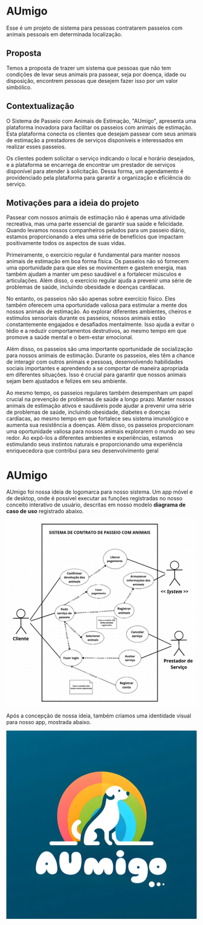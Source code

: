 # AUmigo


Esse é um projeto de sistema para pessoas contratarem passeios com animais pessoais em determinada localização.


## Proposta


Temos a proposta de trazer um sistema que pessoas que não tem condições de levar seus animais pra passear, seja por doença, idade ou disposição, encontrem pessoas que desejem fazer isso por um valor simbólico. 


## Contextualização


O Sistema de Passeio com Animais de Estimação, "AUmigo", apresenta uma plataforma inovadora para facilitar os passeios com animais de estimação. Esta plataforma conecta os clientes que desejam passear com seus animais de estimação a prestadores de serviços disponíveis e interessados em realizar esses passeios. 

Os clientes podem solicitar o serviço indicando o local e horário desejados, e a plataforma se encarrega de encontrar um prestador de serviços disponível para atender à solicitação. Dessa forma, um agendamento é providenciado pela plataforma para garantir a organização e eficiência do serviço.


## Motivações para a ideia do projeto


Passear com nossos animais de estimação não é apenas uma atividade recreativa, mas uma parte essencial de garantir sua saúde e felicidade. Quando levamos nossos companheiros peludos para um passeio diário, estamos proporcionando a eles uma série de benefícios que impactam positivamente todos os aspectos de suas vidas.

Primeiramente, o exercício regular é fundamental para manter nossos animais de estimação em boa forma física. Os passeios não só fornecem uma oportunidade para que eles se movimentem e gastem energia, mas também ajudam a manter um peso saudável e a fortalecer músculos e articulações. Além disso, o exercício regular ajuda a prevenir uma série de problemas de saúde, incluindo obesidade e doenças cardíacas.

No entanto, os passeios não são apenas sobre exercício físico. Eles também oferecem uma oportunidade valiosa para estimular a mente dos nossos animais de estimação. Ao explorar diferentes ambientes, cheiros e estímulos sensoriais durante os passeios, nossos animais estão constantemente engajados e desafiados mentalmente. Isso ajuda a evitar o tédio e a reduzir comportamentos destrutivos, ao mesmo tempo em que promove a saúde mental e o bem-estar emocional.

Além disso, os passeios são uma importante oportunidade de socialização para nossos animais de estimação. Durante os passeios, eles têm a chance de interagir com outros animais e pessoas, desenvolvendo habilidades sociais importantes e aprendendo a se comportar de maneira apropriada em diferentes situações. Isso é crucial para garantir que nossos animais sejam bem ajustados e felizes em seu ambiente.

Ao mesmo tempo, os passeios regulares também desempenham um papel crucial na prevenção de problemas de saúde a longo prazo. Manter nossos animais de estimação ativos e saudáveis pode ajudar a prevenir uma série de problemas de saúde, incluindo obesidade, diabetes e doenças cardíacas, ao mesmo tempo em que fortalece seu sistema imunológico e aumenta sua resistência a doenças.
Além disso, os passeios proporcionam uma oportunidade valiosa para nossos animais explorarem o mundo ao seu redor. Ao expô-los a diferentes ambientes e experiências, estamos estimulando seus instintos naturais e proporcionando uma experiência enriquecedora que contribui para seu desenvolvimento geral


# AUmigo

AUmigo foi nossa ideia de logomarca para nosso sistema. Um app móvel e de desktop, onde é possível executar as funções registradas no nosso conceito interativo de usuário, descritas em nosso modelo **diagrama de caso de uso** registrado abaixo. 

![Nesta imagem está registrado nosso modelo de caso de uso que fundamentou o desenvolvimento do projeto, norteando nossas **User Stories** até seu desenvolvimento final](system_user_cases.jpg)

Após a concepção de nossa ideia, também criamos uma identidade visual para nosso app, mostrada abaixo.

![Nesta imagem está registrado nosso primeiro logotipo empresarial para o app](AUmigo_logo.jpg)


